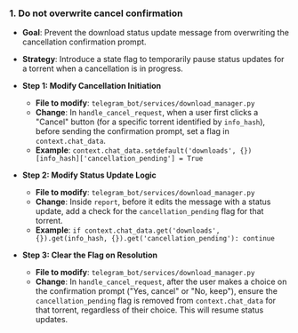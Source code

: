 ### 1. Do not overwrite cancel confirmation

-   **Goal**: Prevent the download status update message from overwriting the cancellation confirmation prompt.
-   **Strategy**: Introduce a state flag to temporarily pause status updates for a torrent when a cancellation is in progress.

-   **Step 1: Modify Cancellation Initiation**
    -   **File to modify**: `telegram_bot/services/download_manager.py`
    -   **Change**: In `handle_cancel_request`, when a user first clicks a "Cancel" button (for a specific torrent identified by `info_hash`), before sending the confirmation prompt, set a flag in `context.chat_data`.
    -   **Example**: `context.chat_data.setdefault('downloads', {})[info_hash]['cancellation_pending'] = True`

-   **Step 2: Modify Status Update Logic**
    -   **File to modify**: `telegram_bot/services/download_manager.py`
    -   **Change**: Inside `report`, before it edits the message with a status update, add a check for the `cancellation_pending` flag for that torrent.
    -   **Example**: `if context.chat_data.get('downloads', {}).get(info_hash, {}).get('cancellation_pending'): continue`

-   **Step 3: Clear the Flag on Resolution**
    -   **File to modify**: `telegram_bot/services/download_manager.py`
    -   **Change**: In `handle_cancel_request`, after the user makes a choice on the confirmation prompt ("Yes, cancel" or "No, keep"), ensure the `cancellation_pending` flag is removed from `context.chat_data` for that torrent, regardless of their choice. This will resume status updates.

